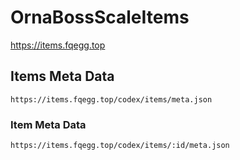 # OrnaBossScaleItems

https://items.fqegg.top

## Items Meta Data

```
https://items.fqegg.top/codex/items/meta.json
```

### Item Meta Data

```
https://items.fqegg.top/codex/items/:id/meta.json
```
